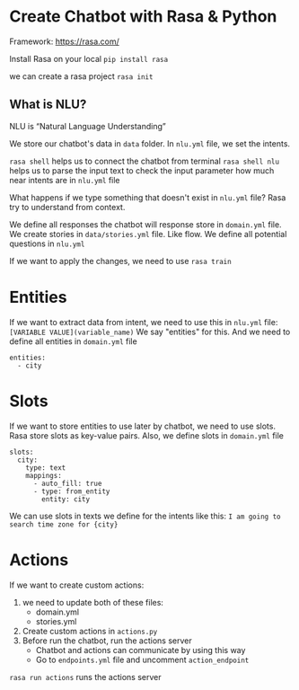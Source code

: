 # Create Chatbot with Rasa & Python

Framework: https://rasa.com/

Install Rasa on your local `pip install rasa`

we can create a rasa project `rasa init`

## What is NLU?

NLU is “Natural Language Understanding”

We store our chatbot's data in `data` folder.
    In `nlu.yml` file, we set the intents.

`rasa shell` helps us to connect the chatbot from terminal
`rasa shell nlu` helps us to parse the input text to check the input parameter how much near intents are in `nlu.yml` file

What happens if we type something that doesn't exist in `nlu.yml` file?
    Rasa try to understand from context.

We define all responses the chatbot will response store in `domain.yml` file. 
We create stories in `data/stories.yml` file. Like flow.
We define all potential questions in `nlu.yml`

If we want to apply the changes, we need to use `rasa train`

# Entities
If we want to extract data from intent, we need to use this in `nlu.yml` file: `[VARIABLE VALUE](variable_name)`
We say "entities" for this. And we need to define all entities in `domain.yml` file
```
entities:
  - city
```


# Slots
If we want to store entities to use later by chatbot, we need to use slots. Rasa store slots as key-value pairs.
Also, we define slots in `domain.yml` file

```
slots:
  city:
    type: text
    mappings:
      - auto_fill: true
      - type: from_entity
        entity: city
```

We can use slots in texts we define for the intents like this:
`I am going to search time zone for {city}`

# Actions
If we want to create custom actions:
1. we need to update both of these files:
   - domain.yml
   - stories.yml
2. Create custom actions in `actions.py`
3. Before run the chatbot, run the actions server
    - Chatbot and actions can communicate by using this way
    - Go to `endpoints.yml` file and uncomment `action_endpoint`

`rasa run actions` runs the actions server




